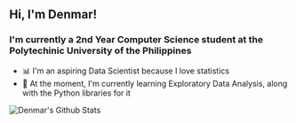 ## Hi, I'm Denmar!

### I'm currently a 2nd Year Computer Science student at the Polytechinic University of the Philippines<br/>

- 📊 I'm an aspiring Data Scientist because I love statistics </br>
- 🧠 At the moment, I'm currently learning Exploratory Data Analysis, along with the Python libraries for it

<img align="left" alt ="Denmar's Github Stats" src = "https://github-readme-stats-onetongues-projects.vercel.app/api?username=OneTongue&theme=chartreuse-dark" />
